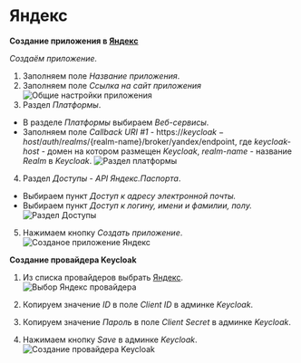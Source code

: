 # Яндекс

**Создание приложения в [Яндекс](https://oauth.yandex.ru/client/new)**

_Создаём приложение._
1. Заполняем поле *Название приложения*.
2. Заполняем поле *Ссылка на сайт приложения*
![Общие настройки приложения](screenshots/yandex_provider_1.png)
3. Раздел *Платформы*.
+ В разделе *Платформы* выбираем *Веб-сервисы*.
+ Заполняем поле *Callback URI #1* - https://${keycloak-host}/auth/realms/${realm-name}/broker/yandex/endpoint, где
 _keycloak-host_ - домен на котором размещен _Keycloak_,
 _realm-name_ - название _Realm_ в _Keycloak_.
 ![Раздел платформы](screenshots/yandex_provider_2.png)
4. Раздел *Доступы* - *API Яндекс.Паспорта*.
+ Выбираем пункт _Доступ к адресу электронной почты._
+ Выбираем пункт _Доступ к логину, имени и фамилии, полу._
 ![Раздел Доступы](screenshots/yandex_provider_3.png)
5. Нажимаем кнопку *Создать приложение*.
 ![Созданое приложение Яндекс](screenshots/yandex_provider_4.png)

**Создание провайдера Keycloak**
1. Из списка провайдеров выбрать [Яндекс](https://yandex.ru).
![Выбор Яндекс провайдера](screenshots/yandex_provider_5.png)

2. Копируем значение *ID* в поле *Client ID* в админке *Keycloak*.
3. Копируем значение *Пароль* в поле *Client Secret* в админке *Keycloak*.
4. Нажимаем кнопку *Save* в админке *Keycloak*.
![Создание провайдера Keycloak](screenshots/yandex_provider_6.png)
